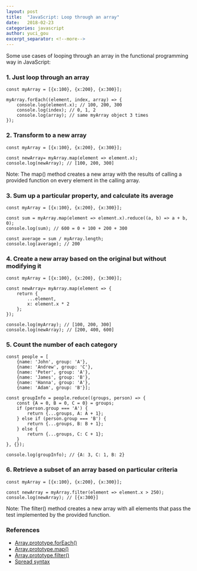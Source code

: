 ```yaml
---
layout: post
title:  "JavaScript: Loop through an array"
date:   2018-02-23
categories: javascript
author: yuci_gou
excerpt_separator: <!--more-->
---
```


Some use cases of looping through an array in the functional programming way in JavaScript:

### 1. Just loop through an array

    const myArray = [{x:100}, {x:200}, {x:300}];

    myArray.forEach((element, index, array) => {
        console.log(element.x); // 100, 200, 300
        console.log(index); // 0, 1, 2
        console.log(array); // same myArray object 3 times
    });

<!--more-->

### 2. Transform to a new array

    const myArray = [{x:100}, {x:200}, {x:300}];

    const newArray= myArray.map(element => element.x);
    console.log(newArray); // [100, 200, 300]

Note: The map() method creates a new array with the results of calling a provided function on every element in the calling array.

### 3. Sum up a particular property, and calculate its average

    const myArray = [{x:100}, {x:200}, {x:300}];

    const sum = myArray.map(element => element.x).reduce((a, b) => a + b, 0);
    console.log(sum); // 600 = 0 + 100 + 200 + 300

    const average = sum / myArray.length;
    console.log(average); // 200

### 4. Create a new array based on the original but without modifying it

    const myArray = [{x:100}, {x:200}, {x:300}];

    const newArray= myArray.map(element => {
        return {
            ...element,
            x: element.x * 2
        };
    });

    console.log(myArray); // [100, 200, 300]
    console.log(newArray); // [200, 400, 600]

### 5. Count the number of each category

    const people = [
        {name: 'John', group: 'A'}, 
        {name: 'Andrew', group: 'C'}, 
        {name: 'Peter', group: 'A'}, 
        {name: 'James', group: 'B'}, 
        {name: 'Hanna', group: 'A'}, 
        {name: 'Adam', group: 'B'}];

    const groupInfo = people.reduce((groups, person) => {
        const {A = 0, B = 0, C = 0} = groups;
        if (person.group === 'A') {
            return {...groups, A: A + 1};
        } else if (person.group === 'B') {
            return {...groups, B: B + 1};
        } else {
            return {...groups, C: C + 1};
        }
    }, {});

    console.log(groupInfo); // {A: 3, C: 1, B: 2}

### 6. Retrieve a subset of an array based on particular criteria

    const myArray = [{x:100}, {x:200}, {x:300}];

    const newArray = myArray.filter(element => element.x > 250);
    console.log(newArray); // [{x:300}]	

Note: The filter() method creates a new array with all elements that pass the test implemented by the provided function.

### References
 * [Array.prototype.forEach()][1]
 * [Array.prototype.map()][2]
 * [Array.prototype.filter()][3]
 * [Spread syntax][4]


  [1]: https://developer.mozilla.org/en-US/docs/Web/JavaScript/Reference/Global_Objects/Array/forEach
  [2]: https://developer.mozilla.org/en-US/docs/Web/JavaScript/Reference/Global_Objects/Array/map
  [3]: https://developer.mozilla.org/en-US/docs/Web/JavaScript/Reference/Global_Objects/Array/filter
  [4]: https://developer.mozilla.org/en-US/docs/Web/JavaScript/Reference/Operators/Spread_syntax
